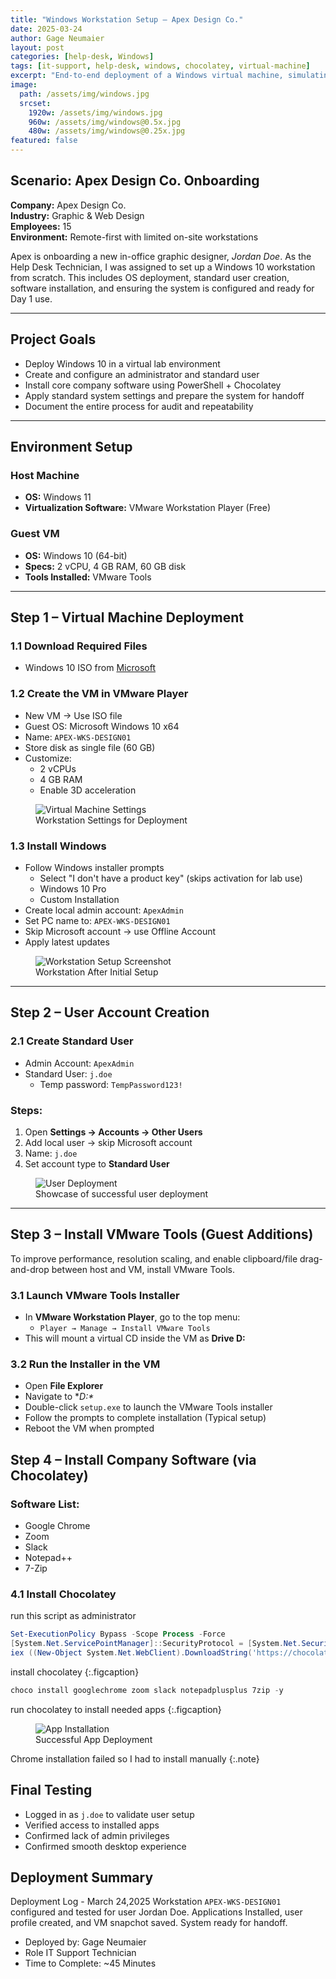 ```yaml
---
title: "Windows Workstation Setup – Apex Design Co."
date: 2025-03-24
author: Gage Neumaier
layout: post
categories: [help-desk, Windows]
tags: [it-support, help-desk, windows, chocolatey, virtual-machine]
excerpt: "End-to-end deployment of a Windows virtual machine, simulating a Help Desk scenario at a small design company."
image: 
  path: /assets/img/windows.jpg
  srcset:
    1920w: /assets/img/windows.jpg
    960w: /assets/img/windows@0.5x.jpg
    480w: /assets/img/windows@0.25x.jpg
featured: false
---
```


## Scenario: Apex Design Co. Onboarding

**Company:** Apex Design Co.  
**Industry:** Graphic & Web Design  
**Employees:** 15  
**Environment:** Remote-first with limited on-site workstations

Apex is onboarding a new in-office graphic designer, *Jordan Doe*. As the Help Desk Technician, I was assigned to set up a Windows 10 workstation from scratch. This includes OS deployment, standard user creation, software installation, and ensuring the system is configured and ready for Day 1 use.

---

## Project Goals

- Deploy Windows 10 in a virtual lab environment
- Create and configure an administrator and standard user
- Install core company software using PowerShell + Chocolatey
- Apply standard system settings and prepare the system for handoff
- Document the entire process for audit and repeatability

---

## Environment Setup

### Host Machine
- **OS:** Windows 11
- **Virtualization Software:** VMware Workstation Player (Free)

### Guest VM
- **OS:** Windows 10 (64-bit)
- **Specs:** 2 vCPU, 4 GB RAM, 60 GB disk
- **Tools Installed:** VMware Tools

---

## Step 1 – Virtual Machine Deployment

### 1.1 Download Required Files
- Windows 10 ISO from [Microsoft](https://www.microsoft.com/software-download/windows10)

### 1.2 Create the VM in VMware Player
- New VM → Use ISO file
- Guest OS: Microsoft Windows 10 x64
- Name: `APEX-WKS-DESIGN01`
- Store disk as single file (60 GB)
- Customize:
  - 2 vCPUs
  - 4 GB RAM
  - Enable 3D acceleration

<figure>
  <img src="/assets/apex-design-co/deployment/VM-hardware.JPG" alt="Virtual Machine Settings">
  <figcaption>Workstation Settings for Deployment</figcaption>
</figure>

### 1.3 Install Windows
- Follow Windows installer prompts
  - Select "I don't have a product key" (skips activation for lab use)
  - Windows 10 Pro
  - Custom Installation
- Create local admin account: `ApexAdmin`
- Set PC name to: `APEX-WKS-DESIGN01`
- Skip Microsoft account → use Offline Account
- Apply latest updates

<figure>
  <img src="/assets/apex-design-co/deployment/clean-install.JPG" alt="Workstation Setup Screenshot">
  <figcaption>Workstation After Initial Setup</figcaption>
</figure>

---

## Step 2 – User Account Creation

### 2.1 Create Standard User
- Admin Account: `ApexAdmin`
- Standard User: `j.doe`
  - Temp password: `TempPassword123!`

### Steps:
1. Open **Settings → Accounts → Other Users**
2. Add local user → skip Microsoft account
3. Name: `j.doe`
4. Set account type to **Standard User**

<figure>
  <img src="/assets/apex-design-co/deployment/user-account-creation.JPG" alt="User Deployment">
  <figcaption>Showcase of successful user deployment</figcaption>
</figure>

---

## Step 3 – Install VMware Tools (Guest Additions)

To improve performance, resolution scaling, and enable clipboard/file drag-and-drop between host and VM, install VMware Tools.

### 3.1 Launch VMware Tools Installer
- In **VMware Workstation Player**, go to the top menu:
  - `Player → Manage → Install VMware Tools`
- This will mount a virtual CD inside the VM as **Drive D:**

### 3.2 Run the Installer in the VM
- Open **File Explorer**
- Navigate to **D:\**
- Double-click `setup.exe` to launch the VMware Tools installer
- Follow the prompts to complete installation (Typical setup)
- Reboot the VM when prompted

## Step 4 – Install Company Software (via Chocolatey)

### Software List:
- Google Chrome
- Zoom
- Slack
- Notepad++
- 7-Zip

### 4.1 Install Chocolatey
run this script as administrator
~~~powershell
Set-ExecutionPolicy Bypass -Scope Process -Force
[System.Net.ServicePointManager]::SecurityProtocol = [System.Net.SecurityProtocolType]::Tls12
iex ((New-Object System.Net.WebClient).DownloadString('https://chocolatey.org/install.ps1'))
~~~

install chocolatey
{:.figcaption}

~~~powershell
choco install googlechrome zoom slack notepadplusplus 7zip -y
~~~

run chocolatey to install needed apps
{:.figcaption}

<figure>
  <img src="/assets/apex-design-co/deployment/chocolatey-deployment.JPG" alt="App Installation">
  <figcaption>Successful App Deployment</figcaption>
</figure>

Chrome installation failed so I had to install manually
{:.note}

## Final Testing
- Logged in as `j.doe` to validate user setup
- Verified access to installed apps
- Confirmed lack of admin privileges
- Confirmed smooth desktop experience

## Deployment Summary
Deployment Log - March 24,2025
Workstation `APEX-WKS-DESIGN01` configured and tested for user Jordan Doe.
Applications Installed, user profile created, and VM snapchot saved.
System ready for handoff.
- Deployed by: Gage Neumaier
- Role IT Support Technician
- Time to Complete: ~45 Minutes
